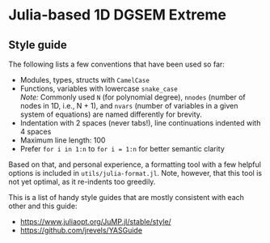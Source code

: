 Julia-based 1D DGSEM Extreme
============================


## Style guide
The following lists a few conventions that have been used so far:

*   Modules, types, structs with `CamelCase`
*   Functions, variables with lowercase `snake_case`  
    *Note:* Commonly used `N` (for polynomial degree), `nnodes` (number of
    nodes in 1D, i.e., N + 1), and `nvars` (number of variables in a given
    system of equations) are named differently for brevity.
*   Indentation with 2 spaces (never tabs!), line continuations indented with 4
    spaces
*   Maximum line length: 100
*   Prefer `for i in 1:n` to `for i = 1:n` for better semantic clarity

Based on that, and personal experience, a formatting tool with a few helpful
options is included in `utils/julia-format.jl`. Note, however, that this tool is
not yet optimal, as it re-indents too greedily.

This is a list of handy style guides that are mostly consistent with each
other and this guide:

*   https://www.juliaopt.org/JuMP.jl/stable/style/
*   https://github.com/jrevels/YASGuide


